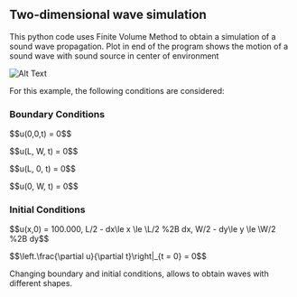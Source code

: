 ## Two-dimensional wave simulation

This python code uses Finite Volume Method to obtain a simulation of a sound wave propagation. Plot in end of the program shows the motion of a sound wave with sound source in center of environment

![Alt Text](wave_propagation_2d.gif)

For this example, the following conditions are considered:

### Boundary Conditions
<p>
$$u(0,0,t) = 0$$
</p>
<p>
$$u(L, W, t) = 0$$
</p>
<p>
$$u(L, 0, t) = 0$$
</p>
<p>
$$u(0, W, t) = 0$$
</p>

### Initial Conditions

<p>
$$u(x,0) = 100.000, L/2 - dx\le x \le \L/2 %2B dx, W/2 - dy\le y \le \W/2 %2B dy$$
</p>
<p>
$$\left.\frac{\partial u}{\partial t}\right|_{t = 0} = 0$$
</p>

Changing boundary and initial conditions, allows to obtain waves with different shapes.
